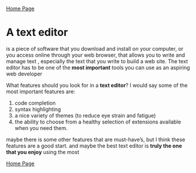 [Home Page](https://mousasbbah.github.io/reading-notes)


# A text editor
 is a piece of software that you download and install on your computer, 
or you access online through your web browser, that allows you to write and manage text
, especially the text that you write to build a web site. The text editor has to be one 
of the **most important** tools you can use as an aspiring web developer

What features should you look for in a **text editor**? I would say some
of the most important features are: 
   1. code completion 
   2. syntax highlighting
   3. a nice variety of themes (to reduce eye strain and fatigue) 
   4. the ability to choose from a healthy selection of extensions available when you need them.

maybe there is some other features that are must-have’s, but I think these features are a good
start. and maybe the best text editor is **truly the one that you enjoy** using the most


[Home Page](https://mousasbbah.github.io/reading-notes)